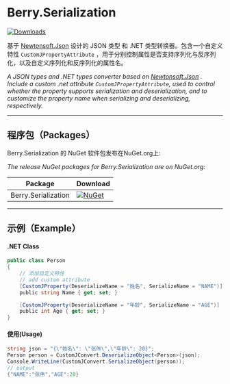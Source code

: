 # Berry.Serialization

[![Downloads](https://img.shields.io/nuget/dt/Berry.Serialization.svg)](https://www.nuget.org/packages/Berry.Serialization)

基于 [Newtonsoft.Json](https://github.com/JamesNK/Newtonsoft.Json) 设计的 JSON 类型 和 .NET 类型转换器。包含一个自定义特性 `CustomJPropertyAttribute` ，用于分别控制属性是否支持序列化与反序列化，以及自定义序列化和反序列化的属性名。

*A JSON types and .NET types converter based on [Newtonsoft.Json](https://github.com/JamesNK/Newtonsoft.Json) . Include a custom .net attribute `CustomJPropertyAttribute`, used to control whether the property supports serialization and deserialization, and to customize the property name when serializing and deserializing, respectively.*

---

## 程序包（Packages）

Berry.Serialization 的 NuGet 软件包发布在NuGet.org上:

*The release NuGet packages for Berry.Serialization are on NuGet.org:*

| Package             | Download                                                                                                               |
| ------------------- | ---------------------------------------------------------------------------------------------------------------------- |
| Berry.Serialization | [![NuGet](https://img.shields.io/nuget/v/Berry.Serialization.svg)](https://www.nuget.org/packages/Berry.Serialization) |

---

## 示例（Example）

#### .NET Class

```c#
public class Person
{
    // 添加自定义特性
    // add custom attribute
    [CustomJProperty(DeserializeName = "姓名", SerializeName = "NAME")]
    public string Name { get; set; }

    [CustomJProperty(DeserializeName = "年龄", SerializeName = "AGE")]
    public int Age { get; set; }
}
```

#### 使用(Usage)

```c#
string json = "{\"姓名\": \"张伟\",\"年龄\": 20}";
Person person = CustomJConvert.DeserializeObject<Person>(json);
Console.WriteLine(CustomJConvert.SerializeObject(person));
// output
{"NAME":"张伟","AGE":20}
```
